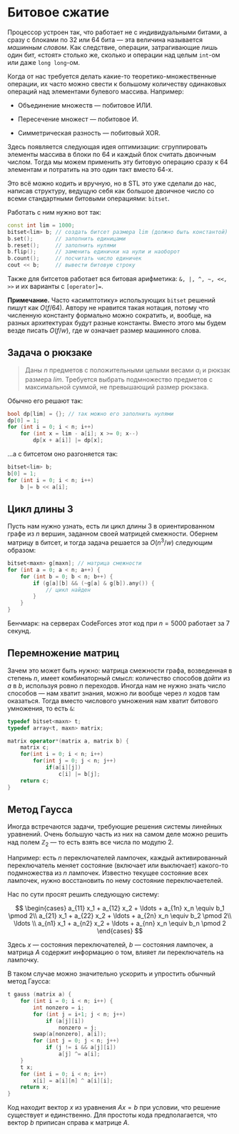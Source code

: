 # Битовое сжатие

Процессор устроен так, что работает не с индивидуальными битами, а сразу с блоками по 32 или 64 бита — эта величина называется *машинным словом*. Как следствие, операции, затрагивающие лишь один бит, «стоят» столько же, сколько и операции над целым `int`-ом или даже `long long`-ом.

Когда от нас требуется делать какие-то теоретико-множественные операции, их часто можно свести к большому количеству одинаковых операций над элементами булевого массива. Например:

* Объединение множеств — побитовое ИЛИ.

* Пересечение множест — побитовое И.

* Симметрическая разность — побитовый XOR.

Здесь появляется следующая идея оптимизации: сгруппировать элементы массива в блоки по 64 и каждый блок считать двоичным числом. Тогда мы можем применить эту битовую операцию сразу к 64 элементам и потратить на это один такт вместо 64-х.

Это всё можно кодить и вручную, но в STL это уже сделали до нас, написав структуру, ведущую себя как большое двоичное число со всеми стандартными битовыми операциями: `bitset`. 

Работать с ним нужно вот так:

```c++
const int lim = 1000;
bitset<lim> b; // создать битсет размера lim (должно быть константой)
b.set();       // заполнить единицами
b.reset();     // заполнить нулями
b.flip();      // заменить единички на нули и наоборот
b.count();     // посчитать число единичек
cout << b;     // вывести битовую строку
```

Также для битсетов работает вся битовая арифметика: `&, |, ^, ~, <<, >>` и их варианты с `[operator]=`.

**Примечание.** Часто «асимптотику» использующих `bitset` решений пишут как $O(f / 64)$. Автору не нравится такая нотация, потому что численную константу формально можно сократить, и, вообще, на разных архитектурах будут разные константы. Вместо этого мы будем везде писать $O(f / w)$, где $w$ означает размер машинного слова.

## Задача о рюкзаке

> Даны $n$ предметов с положительными целыми весами $a_i$ и рюкзак размера $lim$. Требуется выбрать подмножество предметов с максимальной суммой, не превышающий размер рюкзака.

Обычно его решают так:

```c++
bool dp[lim] = {}; // так можно его заполнить нулями
dp[0] = 1;
for (int i = 0; i < n; i++)
    for (int x = lim - a[i]; x >= 0; x--)
        dp[x + a[i]] |= dp[x];
```

…а с битсетом оно разгоняется так:

```c++
bitset<lim> b;
b[0] = 1;
for (int i = 0; i < n; i++)
    b |= b << a[i];
```

## Цикл длины 3

Пусть нам нужно узнать, есть ли цикл длины 3 в ориентированном графе из $n$ вершин, заданном своей матрицей смежности. Обернем матрицу в битсет, и тогда задача решается за $O(n^3 / w)$ следующим образом:

```c++
bitset<maxn> g[maxn]; // матрица смежности
for (int a = 0; a < n; a++) {
    for (int b = 0; b < n; b++) {
        if (g[a][b] && (~g[a] & g[b]).any()) {
            // цикл найден
        }
    }
}
```

Бенчмарк: на серверах CodeForces этот код при $n = 5000$ работает за 7 секунд.

## Перемножение матриц

Зачем это может быть нужно: матрица смежности графа, возведенная в степень $n$, имеет комбинаторный смысл: количество способов дойти из $a$ в $b$, используя ровно $n$ переходов. Иногда нам не нужно знать число способов — нам хватит знания, можно ли вообще через $n$ ходов там оказаться. Тогда вместо числового умножения нам хватит битового умножения, то есть `&`:

```c++
typedef bitset<maxn> t;
typedef array<t, maxn> matrix;

matrix operator*(matrix a, matrix b) {
    matrix c;
    for(int i = 0; i < n; i++)
        for(int j = 0; j < n; j++)
            if(a[i][j])
                c[i] |= b[j];
    return c;
}
```

## Метод Гаусса

Иногда встречаются задачи, требующие решения системы линейных уравнений. Очень большую часть из них на самом деле можно решить над полем $\mathbb{Z}_2$ — то есть взять все числа по модулю 2.

Например: есть $n$ переключателей лампочек, каждый активированный переключатель меняет состояние (включает или выключает) какого-то подмножества из $n$ лампочек. Известно текущее состояние всех лампочек, нужно восстановить по нему состояние переключаетелей.

Нас по сути просят решить следующую систему:

$$
\begin{cases}
a_{11} x_1 + a_{12} x_2 + \ldots + a_{1n} x_n \equiv b_1 \pmod 2\\
a_{21} x_1 + a_{22} x_2 + \ldots + a_{2n} x_n \equiv b_2 \pmod 2\\
\ldots \\
a_{n1} x_1 + a_{n2} x_2 + \ldots + a_{nn} x_n \equiv b_n \pmod 2
\end{cases}
$$

Здесь $x$ — состояния переключателей, $b$ — состояния лампочек, а матрица $A$ содержит информацию о том, влияет ли переключатель на лампочку.

В таком случае можно значительно ускорить и упростить обычный метод Гаусса:

```c++
t gauss (matrix a) {
    for (int i = 0; i < n; i++) {
        int nonzero = i;
        for (int j = i+1; j < n; j++)
            if (a[j][i])
                nonzero = j;
        swap(a[nonzero], a[i]);
        for (int j = 0; j < n; j++)
            if (j != i && a[j][i])
                a[j] ^= a[i];
    }
    t x;
    for (int i = 0; i < n; i++)
        x[i] = a[i][n] ^ a[i][i];
    return x;
}
```

Код находит вектор $x$ из уравнения $Ax = b$ при условии, что решение существует и единственно. Для простоты кода предполагается, что вектор $b$ приписан справа к матрице $A$.
